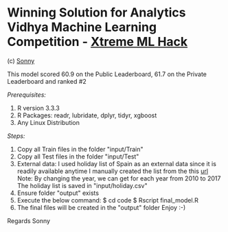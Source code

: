 # Winning Solution for Analytics Vidhya Machine Learning Competition - [Xtreme ML Hack](https://datahack.analyticsvidhya.com/contest/machine-learning-hackathon/)

(c) [Sonny](https://github.com/sonnylaskar)

This model scored 60.9 on the Public Leaderboard, 61.7 on the Private Leaderboard and ranked #2

*Prerequisites:*
1. R version 3.3.3 
2. R Packages: readr, lubridate, dplyr, tidyr, xgboost
3. Any Linux Distribution

*Steps:*
1. Copy all Train files in the folder "input/Train"
2. Copy all Test files in the folder "input/Test"
3. External data:
	I used holiday list of Spain as an external data since it is readily available anytime
	I manually created the list from the this [url]("http://www.officeholidays.com/countries/spain/regional.php?list_year=2010&list_region=catalonia" "Calender")
	Note: By changing the year, we can get for each year from 2010 to 2017
	The holiday list is saved in "input/holiday.csv"
4. Ensure folder "output" exists
5. Execute the below command:
	$ cd code
	$ Rscript final_model.R
6. The final files will be created in the "output" folder
Enjoy :-)


Regards
Sonny
